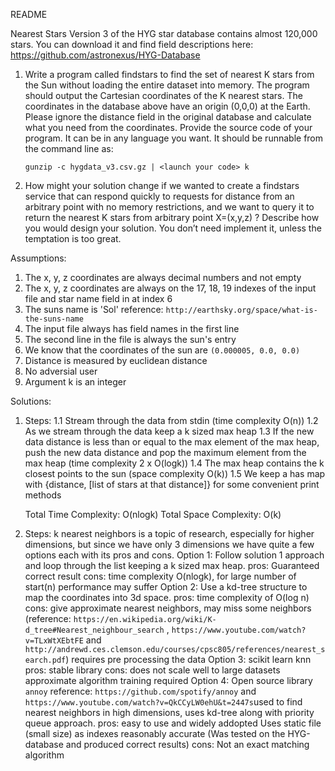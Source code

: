 README

Nearest Stars
Version 3 of the HYG star database contains almost 120,000 stars. You can download it and
find field descriptions here:
https://github.com/astronexus/HYG-Database
1. Write a program called findstars​ to find the set of nearest K stars from the Sun without
	loading the entire dataset into memory. The program should output the Cartesian
	coordinates of the K nearest stars. The coordinates in the database above have an
	origin (0,0,0) at the Earth. Please ignore the distance field in the original database and
	calculate what you need from the coordinates.
	Provide the source code of your program. It can be in any language you want. It should
	be runnable from the command line as:

	```gunzip -c hygdata_v3.csv.gz | <launch your code> k```

   
2. How might your solution change if we wanted to create a findstars service​ that can
	respond quickly to requests for distance from an arbitrary point with no memory
	restrictions, and we want to query it to return the nearest K stars from arbitrary point
	X=(x,y,z) ?
	Describe how you would design your solution. You don’t need implement it, unless the
	temptation is too great.

Assumptions:

1. The x, y, z coordinates are always decimal numbers and not empty
2. The x, y, z coordinates are always on the 17, 18, 19 indexes of the input file and star name field in at index 6
3. The suns name is 'Sol' reference: ```http://earthsky.org/space/what-is-the-suns-name```
4. The input file always has field names in the first line
5. The second line in the file is always the sun's entry
6. We know that the coordinates of the sun are ```(0.000005, 0.0, 0.0)```
7. Distance is measured by euclidean distance
8. No adversial user
9. Argument k is an integer

Solutions: 

1. Steps:
	1.1 Stream through the data from stdin (time complexity O(n))
	1.2 As we stream through the data keep a k sized max heap
	1.3 If the new data distance is less than or equal to the max element of the max heap, push the new data distance
		and pop the maximum element from the max heap (time complexity 2 x O(logk))
	1.4 The max heap contains the k closest points to the sun (space complexity O(k))
	1.5 We keep a has map with {distance, [list of stars at that distance]} for some convenient print methods

	Total Time Complexity: O(nlogk)
	Total Space Complexity: O(k) 

2. Steps:
	k nearest neighbors is a topic of research, especially for higher dimensions, but since we have only 3 dimensions we have quite a few options each with its pros and cons.
	Option 1: Follow solution 1 approach and loop through the list keeping a k sized max heap.
		pros: Guaranteed correct result
		cons: time complexity O(nlogk), for large number of start(n) performance may suffer
	Option 2: Use a kd-tree structure to map the coordinates into 3d space.
		pros: time complexity of O(log n)
		cons: give approximate nearest neighbors, may miss some neighbors (reference: ```https://en.wikipedia.org/wiki/K-d_tree#Nearest_neighbour_search``` , ```https://www.youtube.com/watch?v=TLxWtXEbtFE``` and ```http://andrewd.ces.clemson.edu/courses/cpsc805/references/nearest_search.pdf```) 
			  requires pre processing the data
	Option 3: scikit learn knn
		pros: stable library
		cons: does not scale well to large datasets
			  approximate algorithm
			  training required
	Option 4: Open source library ```annoy``` reference: ```https://github.com/spotify/annoy``` and 							```https://www.youtube.com/watch?v=QkCCyLW0ehU&t=2447s```used to find nearest neighbors in high dimensions, uses 		kd-tree along with priority queue approach.
		pros: easy to use and widely addopted
			  Uses static file (small size) as indexes
			  reasonably accurate (Was tested on the HYG-database and produced correct results)
		cons: Not an exact matching algorithm
